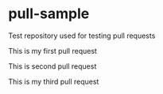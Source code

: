 # pull-sample
Test repository used for testing pull requests 


This is my first pull request

This is second pull request

This is my third pull request